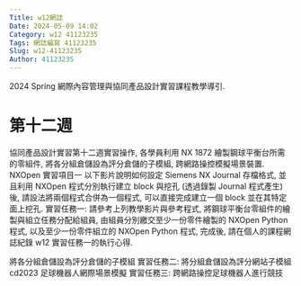 ```yaml
---
Title: w12網誌
Date: 2024-05-09 14:02
Category: w12 41123235
Tags: 網誌編寫 41123235
Slug: w12-41123235
Author: 41123235
---
```


2024 Spring 網際內容管理與協同產品設計實習課程教學導引.

<!-- PELICAN_END_SUMMARY -->

# 第十二週
協同產品設計實習第十二週實習操作, 各學員利用 NX 1872 繪製鋼球平衡台所需的零組件, 將各分組倉儲設為評分倉儲的子模組, 跨網路操控模擬場景裝置.
NXOpen 實習項目一
以下影片說明如何設定 Siemens NX Journal 存檔格式, 並且利用 NXOpen 程式分別執行建立 block 與挖孔 (透過錄製 Journal 程式產生)後, 請設法將兩個程式合併為一個程式, 可以直接完成建立一個 block 並在其特定面上挖孔.
實習任務一: 請參考上列教學影片與參考程式, 將鋼球平衡台零組件的繪製與組立任務分配給組員, 由組員分別繳交至少一份零件繪製的 NXOpen Python 程式, 以及至少一份零件組立的 NXOpen Python 程式, 完成後, 請在個人的課程網誌紀錄 w12 實習任務一的執行心得.

將各分組倉儲設為評分倉儲的子模組
實習任務二: 將分組倉儲設為評分網站子模組
cd2023 足球機器人網際場景模擬
實習任務三: 跨網路操控足球機器人進行競技